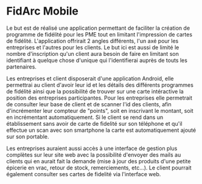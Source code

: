 # FidArc Mobile

Le but est de réalisé une application permettant de faciliter la création de programme de fidélité pour les PME tout en limitant l'impression de cartes de fidélité. L'application offrirait 2 angles différents, l'un axé pour les entreprises et l'autres pour les clients. Le but ici est aussi de limité le nombre d'inscription qu'un client aura besoin de faire en limitant son identifiant à quelque chose d'unique qui l'identifierai auprès de touts les partenaires.

Les entreprises et client disposerait d'une application Android, elle permettrai au client d'avoir leur id et les détails des différents programmes de fidélité ainsi que la possibilité de trouver sur une carte intéractive la position des entreprises participantes. Pour les entreprises elle permetrait de consulter leur base de client et de scanner l'id des clients, afin d'incrémenter leur compteur de "points", soit en inscrivant le montant, soit en incrémentant automatiquement. Si le client se rend dans un établissement sans avoir de carte de fidelité sur son téléphone et qu'il effectue un scan avec son smartphone la carte est automatiquement ajouté sur son portable.

Les entreprises auraient aussi accès à une interface de gestion plus complètes sur leur site web avec la possibilité d'envoyer des mails au clients qui en aurait fait la demande (mise à jour des produits d'une petite épicerie en vrac, retour de stock, remerciements, etc...). Le client pourrait également consulter ses cartes de fidelité via l'interface web.

